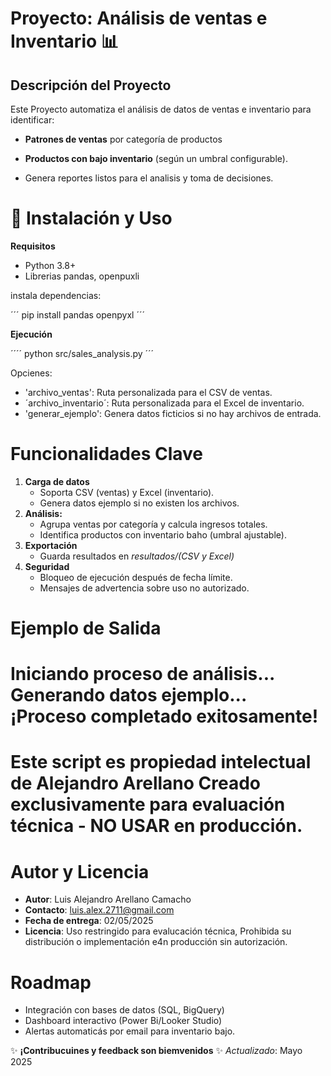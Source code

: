  # Proyecto: Análisis de ventas e Inventario 📊

 ## Descripción del Proyecto

 Este Proyecto automatiza el análisis de datos de ventas e inventario para identificar:

- **Patrones de ventas** por categoría de productos

- **Productos con bajo inventario** (según un umbral configurable).

- Genera reportes listos para el analisis y toma de decisiones.

# 🔧 Instalación y Uso 

**Requisitos**

- Python 3.8+
- Librerias pandas, openpuxli

instala dependencias:

´´´
pip install pandas openpyxl
´´´

**Ejecución**

´´´´
python src/sales_analysis.py
´´´

Opcienes:

- 'archivo_ventas': Ruta personalizada para el CSV de ventas.
- ´archivo_inventario´: Ruta personalizada para el Excel de inventario.
- 'generar_ejemplo': Genera datos ficticios si no hay archivos de entrada.

# Funcionalidades Clave

1. **Carga de datos**
    - Soporta CSV (ventas) y Excel (inventario).
    - Genera datos ejemplo si no existen los archivos.
2. **Análisis:**
    - Agrupa ventas por categoría y calcula ingresos totales.
    - Identifica productos con inventario baho (umbral ajustable).
3. **Exportación**
    - Guarda resultados en *resultados/(CSV y Excel)*
4. **Seguridad**
    - Bloqueo de ejecución después de fecha límite.
    - Mensajes de advertencia sobre uso no autorizado.

# Ejemplo de Salida

Iniciando proceso de análisis...
Generando datos ejemplo...
¡Proceso completado exitosamente!
============================================================
Este script es propiedad intelectual de Alejandro Arellano
Creado exclusivamente para evaluación técnica - NO USAR en producción.
============================================================

# Autor y Licencia

- **Autor**: Luis Alejandro Arellano Camacho
- **Contacto**: luis.alex.2711@gmail.com
- **Fecha de entrega**: 02/05/2025
- **Licencia**: Uso restringido para evalucación técnica, Prohibida su distribución o implementación e4n producción sin autorización.

# Roadmap

- Integración con bases de datos (SQL, BigQuery)
- Dashboard interactivo (Power Bi/Looker Studio)
- Alertas automaticás por email para inventario bajo.

✨ **¡Contribucuines y feedback son biemvenidos** ✨
*Actualizado*: Mayo 2025